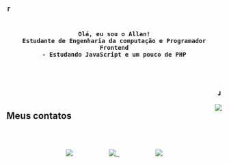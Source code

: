 <!-- Inspiratiracoes:
				https://github.com/owl4ce 
		 		https://github.com/rxyhn/rxyhn 
				https://github.com/teteusAraujo/teteusAraujo -->
				
<!-- Profile -->
<div>
  <p align="left"><strong><samp>┏ </samp></strong></p>
  <p align="center">
    <samp>
	  <br><br>
	  <b>
		Olá, eu sou o Allan!<br>
		Estudante de Engenharia da computação e Programador Frontend <br>
		- Estudando JavaScript e um pouco de PHP <br><br><br>
	  </b>
          <br><br>    
    </samp>
  <p align="right"><strong><samp> ┛</samp></strong></p>
  </p>	  
<!-- Github Stats -->
	  	  
  <a href="https://github.com/anuraghazra/github-readme-stats">
    <img
      widht="50"
      align="right"
      float: "left"
      src="https://github-readme-stats.vercel.app/api/top-langs/?bg_color=00000000&layout=compact&username=allancsilva&hide_border=true&title_color=d9d7d6&text_color=d9d7d6"
    />
  </a>
</p>
	

<h2>Meus contatos</h2><br><br>
<nav>
<!-- Contact Me -->

<p align="center">
    <samp>
	<a href="https://github.com/allancsilva">
        <img  src="https://img.shields.io/badge/github-%23100000.svg?&style=for-the-badge&logo=github&logoColor=white&link=mailto:https://github.com/teteusAraujo"></a>&nbsp;&nbsp;&nbsp;&nbsp;&nbsp;&nbsp;&nbsp;&nbsp;&nbsp;
	    <a href="mailto: allancaetano.acs@gmail.com">
		    <img src="https://img.shields.io/badge/gmail-D14836?&style=for-the-badge&logo=gmail&logoColor=white&link=mailto:mateusaraujo996@gmail.com">
    </a>
    &nbsp;&nbsp;&nbsp;&nbsp;&nbsp;&nbsp;&nbsp;&nbsp;&nbsp;
    <a href="https://www.linkedin.com/in/allancaetanosilva">
        <img src="https://img.shields.io/badge/linkedin-%230077B5.svg?&style=for-the-badge&logo=linkedin&logoColor=white&link=mailto:https://www.linkedin.com/in/mateusaraujobarros/">
    </a> 	   
    </samp>
</p>
	</nav>  
	  
	  
  </p>
  
</div>
